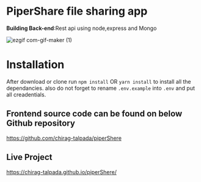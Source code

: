 # PiperShare file sharing app 
**Building Back-end**:Rest api using node,express and Mongo


![ezgif com-gif-maker (1)](https://user-images.githubusercontent.com/99867142/180651775-4858cadd-46a7-43a8-aa72-0041df33d4e5.gif)


# Installation
After download or clone run `npm install` OR `yarn install` to install all the dependancies. also do not forget to
rename `.env.example` into `.env` and put all creadentials.


## Frontend source code can be found on below Github repository

https://github.com/chirag-talpada/piperShere


## Live Project

https://chirag-talpada.github.io/piperShere/
